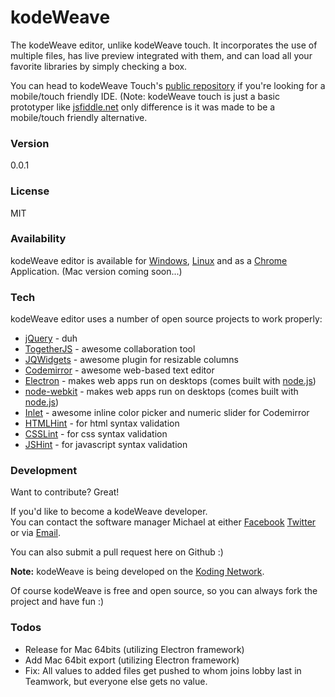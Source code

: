 # kodeWeave
The kodeWeave editor, unlike kodeWeave touch. It incorporates the use of multiple files, has live preview integrated with them, and can load all your favorite libraries by simply checking a box.

You can head to kodeWeave Touch's [public repository](https://github.com/mikethedj4/kodeWeave-Touch/) if you're looking for a mobile/touch friendly IDE. (Note: kodeWeave touch is just a basic prototyper like [jsfiddle.net](http://jsfiddle.net/) only difference is it was made to be a mobile/touch friendly alternative.

### Version
0.0.1

### License
MIT

### Availability
kodeWeave editor is available for [Windows](http://sourceforge.net/projects/kodeweave/files/v1/kodeWeave-win.zip/download), [Linux](http://sourceforge.net/projects/kodeweave/files/v1/kodeWeave-lin.tar.gz/download) and as a [Chrome](https://chrome.google.com/webstore/detail/kodeweave/pdooakoifjbjkjhjgfhlknnildhbnncl) Application. (Mac version coming soon...)

### Tech
kodeWeave editor uses a number of open source projects to work properly:

* [jQuery](http://jquery.com/) - duh
* [TogetherJS](https://togetherjs.com/) - awesome collaboration tool
* [JQWidgets](http://www.jqwidgets.com/jquery-widgets-demo/demos/jqxsplitter/index.htm#demos/jqxsplitter/nested-splitters.htm) - awesome plugin for resizable columns 
* [Codemirror](http://codemirror.net/) - awesome web-based text editor
* [Electron](http://electron.atom.io/) - makes web apps run on desktops (comes built with [node.js](http://nodejs.org/))
* [node-webkit](http://nwjs.io/) - makes web apps run on desktops (comes built with [node.js](http://nodejs.org/))
* [Inlet](https://github.com/enjalot/Inlet) - awesome inline color picker and numeric slider for Codemirror
* [HTMLHint](http://htmlhint.com/) - for html syntax validation
* [CSSLint](http://csslint.net/) - for css syntax validation
* [JSHint](http://jslint.com/) - for javascript syntax validation

### Development

Want to contribute? Great!  

If you'd like to become a kodeWeave developer.  
You can contact the software manager Michael at either [Facebook](http://facebook.com/mikethedj4) [Twitter](http://twitter.com/mikethedj4) or via [Email](mailto:mikethedj4@yahoo.com).

You can also submit a pull request here on Github :)

**Note:** kodeWeave is being developed on the [Koding Network](https://koding.com/R/mikethedj4). 

Of course kodeWeave is free and open source, so you can always fork the project and have fun :)

### Todos

 - Release for Mac 64bits (utilizing Electron framework)
 - Add Mac 64bit export (utilizing Electron framework)
 - Fix: All values to added files get pushed to whom joins lobby last in Teamwork, but everyone else gets no value. 

